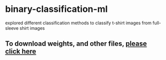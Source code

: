 # binary-classification-ml
explored different classification methods to classify t-shirt images from full-sleeve shirt images

## To download weights, and other files, [please click here](https://drive.google.com/drive/folders/1_gdCJuJEJBssH2khdxrmRx8WSBEOXsOl?usp=sharing)
